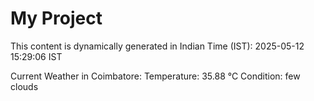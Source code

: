 # My Project

This content is dynamically generated in Indian Time (IST): 2025-05-12 15:29:06 IST


Current Weather in Coimbatore:
Temperature: 35.88 °C
Condition: few clouds
